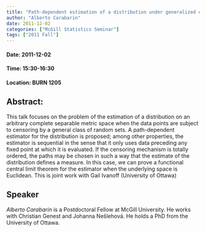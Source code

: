 ```yaml
---
title: "Path-dependent estimation of a distribution under generalized censoring"
author: "Alberto Carabarin"
date: 2011-12-02
categories: ["McGill Statistics Seminar"]
tags: ["2011 Fall"]
---
```


#### Date: 2011-12-02
#### Time: 15:30-16:30
#### Location: BURN 1205

## Abstract:

	
This talk focuses on the problem of the estimation of a distribution on an arbitrary complete separable metric space when the data points are subject to censoring by a general class of random sets. A path-dependent estimator for the distribution is proposed; among other properties, the estimator is sequential in the sense that it only uses data preceding any fixed point at which it is evaluated. If the censoring mechanism is totally ordered, the paths may be chosen in such a way that the estimate of the distribution defines a measure. In this case, we can prove a functional central limit theorem for the estimator when the underlying space is Euclidean. This is joint work with Gail Ivanoff (University of Ottawa)
## Speaker

*Alberto Carabarin* is a Postdoctoral Fellow at McGill University. He works with Christian Genest and Johanna Nešlehová. He holds a PhD from the University of Ottawa.